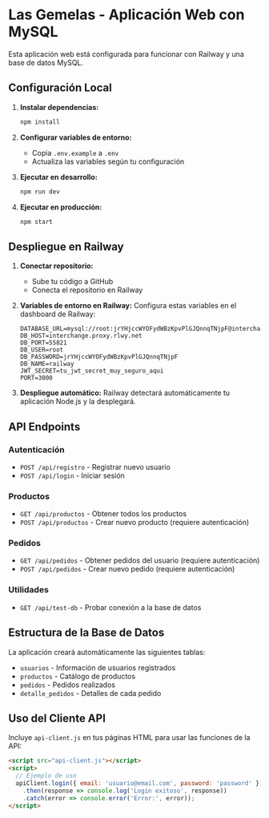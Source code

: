 # Las Gemelas - Aplicación Web con MySQL

Esta aplicación web está configurada para funcionar con Railway y una base de datos MySQL.

## Configuración Local

1. **Instalar dependencias:**
   ```bash
   npm install
   ```

2. **Configurar variables de entorno:**
   - Copia `.env.example` a `.env`
   - Actualiza las variables según tu configuración

3. **Ejecutar en desarrollo:**
   ```bash
   npm run dev
   ```

4. **Ejecutar en producción:**
   ```bash
   npm start
   ```

## Despliegue en Railway

1. **Conectar repositorio:**
   - Sube tu código a GitHub
   - Conecta el repositorio en Railway

2. **Variables de entorno en Railway:**
   Configura estas variables en el dashboard de Railway:
   ```
   DATABASE_URL=mysql://root:jrYHjccWYOFydWBzKpvPlGJQnnqTNjpF@interchange.proxy.rlwy.net:55821/railway
   DB_HOST=interchange.proxy.rlwy.net
   DB_PORT=55821
   DB_USER=root
   DB_PASSWORD=jrYHjccWYOFydWBzKpvPlGJQnnqTNjpF
   DB_NAME=railway
   JWT_SECRET=tu_jwt_secret_muy_seguro_aqui
   PORT=3000
   ```

3. **Despliegue automático:**
   Railway detectará automáticamente tu aplicación Node.js y la desplegará.

## API Endpoints

### Autenticación
- `POST /api/registro` - Registrar nuevo usuario
- `POST /api/login` - Iniciar sesión

### Productos
- `GET /api/productos` - Obtener todos los productos
- `POST /api/productos` - Crear nuevo producto (requiere autenticación)

### Pedidos
- `GET /api/pedidos` - Obtener pedidos del usuario (requiere autenticación)
- `POST /api/pedidos` - Crear nuevo pedido (requiere autenticación)

### Utilidades
- `GET /api/test-db` - Probar conexión a la base de datos

## Estructura de la Base de Datos

La aplicación creará automáticamente las siguientes tablas:

- `usuarios` - Información de usuarios registrados
- `productos` - Catálogo de productos
- `pedidos` - Pedidos realizados
- `detalle_pedidos` - Detalles de cada pedido

## Uso del Cliente API

Incluye `api-client.js` en tus páginas HTML para usar las funciones de la API:

```html
<script src="api-client.js"></script>
<script>
  // Ejemplo de uso
  apiClient.login({ email: 'usuario@email.com', password: 'password' })
    .then(response => console.log('Login exitoso', response))
    .catch(error => console.error('Error:', error));
</script>
```